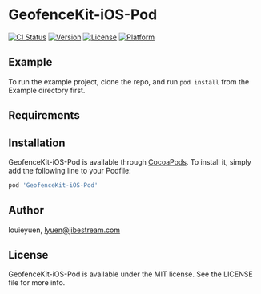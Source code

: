 # GeofenceKit-iOS-Pod

[![CI Status](https://img.shields.io/travis/louieyuen/GeofenceKit-iOS-Pod.svg?style=flat)](https://travis-ci.org/louieyuen/GeofenceKit-iOS-Pod)
[![Version](https://img.shields.io/cocoapods/v/GeofenceKit-iOS-Pod.svg?style=flat)](https://cocoapods.org/pods/GeofenceKit-iOS-Pod)
[![License](https://img.shields.io/cocoapods/l/GeofenceKit-iOS-Pod.svg?style=flat)](https://cocoapods.org/pods/GeofenceKit-iOS-Pod)
[![Platform](https://img.shields.io/cocoapods/p/GeofenceKit-iOS-Pod.svg?style=flat)](https://cocoapods.org/pods/GeofenceKit-iOS-Pod)

## Example

To run the example project, clone the repo, and run `pod install` from the Example directory first.

## Requirements

## Installation

GeofenceKit-iOS-Pod is available through [CocoaPods](https://cocoapods.org). To install
it, simply add the following line to your Podfile:

```ruby
pod 'GeofenceKit-iOS-Pod'
```

## Author

louieyuen, lyuen@jibestream.com

## License

GeofenceKit-iOS-Pod is available under the MIT license. See the LICENSE file for more info.
